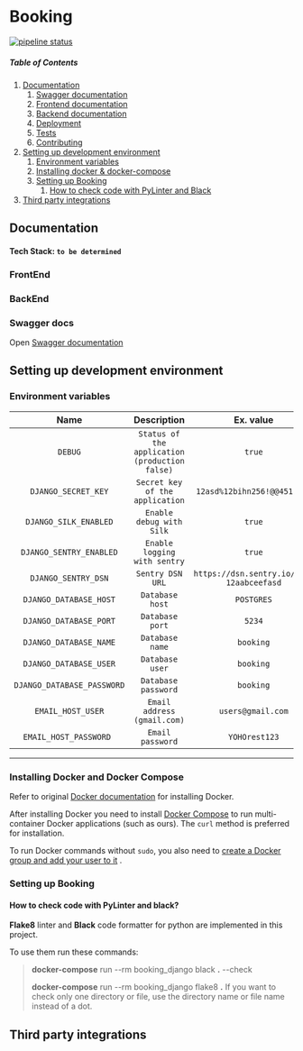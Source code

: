 # Booking

[![pipeline status](https://gitlab.com/alexey.bogushevich/booking/badges/develop/pipeline.svg)](https://gitlab.com/alexey.bogushevich/booking/-/commits/develop)


##### Table of Contents

1. [Documentation](#documentation)
   1. [Swagger documentation](#swagger-docs)
   2. [Frontend documentation](#frontend-docs)
   3. [Backend documentation](#backend-docs)
   4. [Deployment](#deployment)
   5. [Tests](#tests)
   6. [Contributing](#contributing)
3. [Setting up development environment](#setting-up-development-environment)
   1. [Environment variables](#environment-variables)
   2. [Installing docker & docker-compose](#installing-docker-and-docker-compose)
   3. [Setting up Booking](#setting-up-booking)
      1. [How to check code with PyLinter and Black](#how-to-check-code-with-pylinter-and-black)
4. [Third party integrations](#third-party-integrations)

## Documentation

#### Tech Stack: `to be determined`

### FrontEnd

### BackEnd

### Swagger docs

Open [Swagger documentation](https://localhost:3000/swagger/)

## Setting up development environment

### Environment variables

|            Name            |                  Description                   |                Ex. value                 |
|:--------------------------:|:----------------------------------------------:|:----------------------------------------:|
|          `DEBUG`           | `Status of the application (production false)` |                  `true`                  |
|    `DJANGO_SECRET_KEY`     |        `Secret key of the application`         |       `12asd%12bihn256!@@451safb`        |
|   `DJANGO_SILK_ENABLED`    |            `Enable debug with Silk`            |                  `true`                  |
|  `DJANGO_SENTRY_ENABLED`   |          `Enable logging with sentry`          |                  `true`                  |
|    `DJANGO_SENTRY_DSN`     |                `Sentry DSN URL`                | `https://dsn.sentry.io/key-12aabceefasd` |
|   `DJANGO_DATABASE_HOST`   |                `Database host`                 |                `POSTGRES`                |
|   `DJANGO_DATABASE_PORT`   |                `Database port`                 |                  `5234`                  |
|   `DJANGO_DATABASE_NAME`   |                `Database name`                 |                `booking`                 |
|   `DJANGO_DATABASE_USER`   |                `Database user`                 |                `booking`                 | 
| `DJANGO_DATABASE_PASSWORD` |              `Database password`               |                `booking`                 |
|     `EMAIL_HOST_USER`      |          `Email address (gmail.com)`           |            `users@gmail.com`             |
|   `EMAIL_HOST_PASSWORD `   |                `Email password`                |              `YOHOrest123`               |
-----------------------------------------------------------------------------------------------------------------------------------------

### Installing Docker and Docker Compose

Refer to original [Docker documentation](https://docs.docker.com/engine/installation/) for installing Docker.

After installing Docker you need to install [Docker Compose](https://docs.docker.com/compose/install/) to run
multi-container Docker applications (such as ours). The `curl` method is preferred for installation.

To run Docker commands without `sudo`, you also need to
[create a Docker group and add your user to it](https://docs.docker.com/engine/installation/linux/ubuntulinux/#/create-a-docker-group)
.

### Setting up Booking

#### How to check code with PyLinter and black?

**Flake8** linter and **Black** code formatter for python are implemented in this project.

To use them run these commands:

> **docker-compose** run --rm booking_django black **.** --check
>
>   **docker-compose** run --rm booking_django flake8 **.**
If you want to check only one directory or file, use the directory name or file name instead of a dot.


## Third party integrations 
